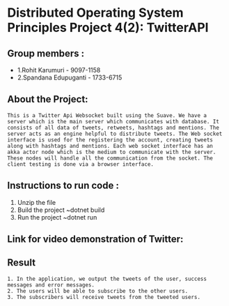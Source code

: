 # Distributed Operating System Principles Project 4(2): TwitterAPI

## Group members :
- 1.Rohit Karumuri - 9097-1158
- 2.Spandana Edupuganti - 1733-6715

##  About the Project:
    This is a Twitter Api Websocket built using the Suave. We have a server which is the main server which communicates with database. It consists of all data of tweets, retweets, hashtags and mentions. The server acts as an engine helpful to distribute tweets. The Web socket interface is used for the registering the account, creating tweets along with hashtags and mentions. Each web socket interface has an akka actor node which is the medium to communicate with the server. These nodes will handle all the communication from the socket. The client testing is done via a browser interface.

## Instructions to run code :
   1. Unzip the file
   2. Build the project ~dotnet build
   3. Run the project ~dotnet run   
    
## Link for video demonstration of Twitter:
  

## Result
    1. In the application, we output the tweets of the user, success messages and error messages. 
    2. The users will be able to subscribe to the other users. 
    3. The subscribers will receive tweets from the tweeted users.

